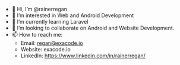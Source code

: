 - 👋 Hi, I’m @rainerregan
- 👀 I’m interested in Web and Android Development
- 🌱 I’m currently learning Laravel
- 💞️ I’m looking to collaborate on Android and Website Development.
- 📫 How to reach me:
  - Email: regan@exacode.io
  - Website: exacode.io
  - LinkedIn: https://www.linkedin.com/in/rainerregan/

<!---
rainerregan/rainerregan is a ✨ special ✨ repository because its `README.md` (this file) appears on your GitHub profile.
You can click the Preview link to take a look at your changes.
--->
